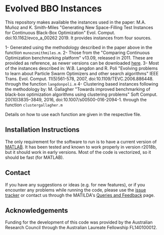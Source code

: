 # Evolved BBO Instances

This repository makes available the instances used in the paper: M.A. Muñoz and K. Smith-Miles "Generating New Space-Filling Test Instances for Continuous Black-Box Optimization" Evol. Comput. doi:10.1162/evco_a_00262 2019. It provides instances from four sources.

1- Generated using the methodology described in the paper above in the function ```munozsmithmiles.m```.
2- Those from the "Comparing Continuous Optimization benchmarking platform" v13.09, released in 2011. These are provided as reference, as newer versions can be downloaded [here](https://github.com/numbbo/coco).
3- Most of the instances described in: W.B. Langdon and R. Poli "Evolving problems to learn about Particle Swarm Optimizers and other search algorithms" IEEE Trans. Evol. Comput. 11(5)561-578, 2007, doi:10.1109/TEVC.2006.886448. through the function ```langdonpoli.m```
4- Clustering based instances following the methodology by: M. Gallagher "Towards improved benchmarking of black-box optimization
algorithms using clustering problems" Soft Comput. 20(10)3835–3849, 2016, doi:10.1007/s00500-016-2094-1. through the function ```clustergallagher.m```

Details on how to use each function are given in the respective file.

## Installation Instructions

The only requirement for the software to run is to have a current version of [MATLAB](http://www.mathworks.com). It has been tested and known to work properly in version r2018b, but it should work in early versions. Most of the code is vectorized, so it should be fast (for MATLAB).

## Contact

If you have any suggestions or ideas (e.g. for new features), or if you encounter any problems while running the code, please use the [issue tracker](https://github.com/andremun/EVOBBO_Instances/issues) or contact us through the MATILDA's [Queries and Feedback](http://matilda.unimelb.edu.au/contact-us) page.

## Acknowledgements

Funding for the development of this code was provided by the Australian Research Council through the Australian Laureate Fellowship FL140100012.
